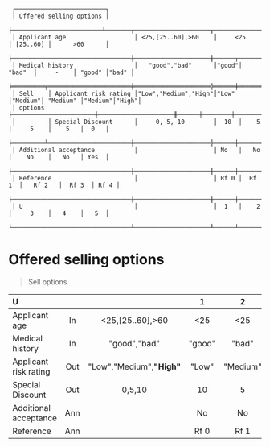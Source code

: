 ```text
 ┌─────────────────────────┐
 │ Offered selling options │
 ├─────────────────────────┴───────┬─────────────────────╥───────────────┬──────────┬───────────────┐
 │ Applicant age                   │ <25,[25..60],>60    ║     <25       │ [25..60] │      >60      │
 ├─────────────────────────────────┼─────────────────────╫──────┬────────┼──────────┼────────┬──────┤
 │ Medical history                 │   "good","bad"      ║"good"│ "bad"  │     -    │ "good" │"bad" │
 ╞═════════╤═══════════════════════╪═════════════════════╬══════╪════════╪══════════╪════════╪══════╡
 │ Sell    │ Applicant risk rating │"Low","Medium","High"║"Low" │"Medium"│ "Medium" │"Medium"│"High"│
 │ options ├───────────────────────┼─────────────────────╫──────┼────────┼──────────┼────────┼──────┤
 │         │ Special Discount      │     0, 5, 10        ║  10  │    5   │     5    │    5   │  0   │
 ╞═════════╧═══════════════════════╪═════════════════════╬══════╪════════╪══════════╪════════╪══════╡
 │ Additional acceptance           │                     ║ No   │   No   │    No    │   No   │ Yes  │
 ├─────────────────────────────────┼─────────────────────╫──────┼────────┼──────────┼────────┼──────┤
 │ Reference                       │                     ║ Rf 0 │  Rf 1  │   Rf 2   │  Rf 3  │ Rf 4 │
 ├─────────────────────────────────┼─────────────────────╫──────┼────────┼──────────┼────────┼──────┤
 │ U                               │                     ║  1   │    2   │     3    │   4    │   5  │
 └─────────────────────────────────┴─────────────────────╨──────┴────────┴──────────┴────────┴──────┘
```

# Offered selling options
> Sell options

| U                     |     |                           |   1    |    2     |    3     |    4     |   5    |
|:----------------------|:---:|:-------------------------:|:------:|:--------:|:--------:|:--------:|:------:|
| Applicant age         | In  |     <25,[25..60],>60      |  <25   |   <25    | [25..60] |   >60    |  >60   |
| Medical history       | In  |       "good","bad"        | "good" |  "bad"   |    -     |  "good"  | "bad"  |
| Applicant risk rating | Out | "Low","Medium",**"High"** | "Low"  | "Medium" | "Medium" | "Medium" | "High" |
| Special Discount      | Out |          0,5,10           |   10   |    5     |    5     |    5     |   0    |
| Additional acceptance | Ann |                           |   No   |    No    |    No    |    No    |  Yes   |
| Reference             | Ann |                           |  Rf 0  |   Rf 1   |   Rf 2   |   Rf 3   |  Rf 4  |

